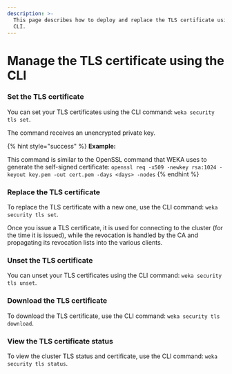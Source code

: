 ```yaml
---
description: >-
  This page describes how to deploy and replace the TLS certificate using the
  CLI.
---
```


# Manage the TLS certificate using the CLI

### Set the TLS certificate

You can set your TLS certificates using the CLI command: `weka security tls set`.

The command receives an unencrypted private key.

{% hint style="success" %}
**Example:**

This command is similar to the OpenSSL command that WEKA uses to generate the self-signed certificate: `openssl req -x509 -newkey rsa:1024 -keyout key.pem -out cert.pem -days <days> -nodes`
{% endhint %}

### Replace the TLS certificate

To replace the TLS certificate with a new one, use the CLI command: `weka security tls set`.

Once you issue a TLS certificate, it is used for connecting to the cluster (for the time it is issued), while the revocation is handled by the CA and propagating its revocation lists into the various clients.

### Unset the TLS certificate

You can unset your TLS certificates using the CLI command: `weka security tls unset`.

### Download the TLS certificate

To download the TLS certificate, use the CLI command: `weka security tls download`.

### View the TLS certificate status

To view the cluster TLS status and certificate, use the CLI command: `weka security tls status`.
